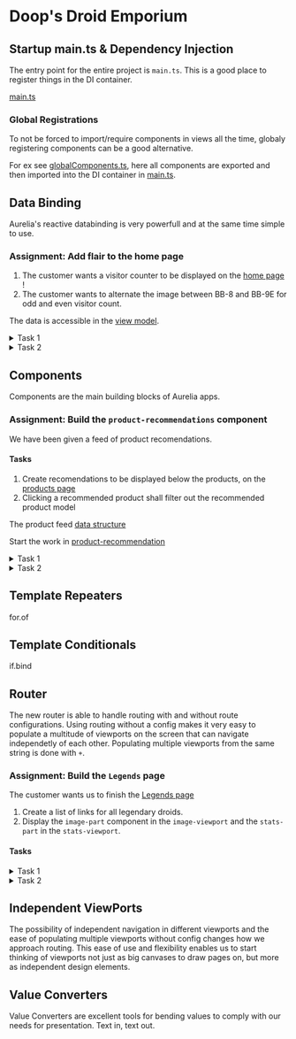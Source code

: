 # Doop's Droid Emporium

## Startup main.ts & Dependency Injection

The entry point for the entire project is `main.ts`. This is a good place to register things in the DI container.

[main.ts](./../src/main.ts)

### Global Registrations

To not be forced to import/require components in views all the time, globaly registering components can be a good alternative.

For ex see [globalComponents.ts](./../src/components/globalComponents.ts), here all components are exported and then imported into the DI container in [main.ts](./../src/main.ts).

## Data Binding

Aurelia's reactive databinding is very powerfull and at the same time simple to use.

### Assignment: Add flair to the home page

1. The customer wants a visitor counter to be displayed on the [home page](./../src/modules/home/home-page.html) !
2. The customer wants to alternate the image between BB-8 and BB-9E for odd and even visitor count.

The data is accessible in the [view model](./../src/modules/home/home-page.ts).

<details>
<summary>Task 1</summary>

```html
<div class="visitors">
  Visitors: ${visitors}
</div>
```

</details>

<details>
<summary>Task 2</summary>

Data bind the src of the img.

```html
<img src.bind="imgSource" />
```

Add the imgSource property and assign it an image path.

```typescript
  public imgSource = "";
  constructor() {
    if (this.visitors % 2 === 0) {
      this.imgSource = this.bb8Media;
    } else {
      this.imgSource = this.bb9eMedia;
    }
  }
```

</details>

## Components

Components are the main building blocks of Aurelia apps.

### Assignment: Build the `product-recommendations` component

We have been given a feed of product recomendations.

#### Tasks

1. Create recomendations to be displayed below the products, on the [products page](./../src/modules/products/products-page.html)
2. Clicking a recommended product shall filter out the recommended product model

The product feed [data structure](./../data/product-recommendations.json)

Start the work in [product-recommendation](./../src\components\product-recommendation\product-recommendation.html)

<details>
<summary>Task 1</summary>

```html
<img src.bind="imgSource" />

<div class="product-name">${item.productName}</div>

<blockquote>
  ${item.quote}
  <div class="user">- <em>${item.user}</em></div>
</blockquote>
```

</details>

<details>
<summary>Task 2</summary>

```typescript
click.trigger = "filterProduct(item.productName)";
```

</details>

## Template Repeaters

for.of

## Template Conditionals

if.bind

## Router

The new router is able to handle routing with and without route configurations. Using routing without a config makes it very easy to populate a multitude of viewports on the screen that can navigate independetly of each other. Populating multiple viewports from the same string is done with `+`.

### Assignment: Build the `Legends` page

The customer wants us to finish the [Legends page](./../src/modules/legends/legends-page.html)

1. Create a list of links for all legendary droids.
2. Display the `image-part` component in the `image-viewport` and the `stats-part` in the `stats-viewport`.

#### Tasks

<details>
<summary>Task 1</summary>

```html
<div class="legend" repeat.for="legend of legends">
  <a>
    <h1>${legend.name}</h1>
  </a>
</div>
```

</details>

<details>
<summary>Task 2</summary>

```html
goto="image-part(${droid.name})@image-viewport+stats-part(${droid.name})@stats-viewport"
```

</details>

## Independent ViewPorts

The possibility of independent navigation in different viewports and the ease of populating multiple viewports without config changes how we approach routing. This ease of use and flexibility enables us to start thinking of viewports not just as big canvases to draw pages on, but more as independent design elements.

## Value Converters

Value Converters are excellent tools for bending values to comply with our needs for presentation. Text in, text out.
